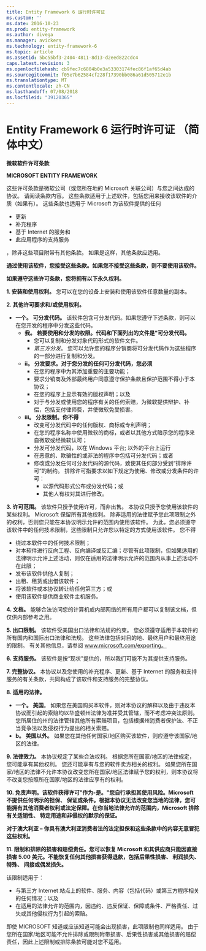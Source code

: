 ```yaml
---
title: Entity Framework 6 运行时许可证
ms.custom: ''
ms.date: 2016-10-23
ms.prod: entity-framework
ms.author: divega
ms.manager: avickers
ms.technology: entity-framework-6
ms.topic: article
ms.assetid: 5bc55bf3-2404-4811-8d13-d2eed822cdc4
caps.latest.revision: 3
ms.openlocfilehash: cb9fec7c6804b0e3a53303174fec86f1af65d4ab
ms.sourcegitcommit: f05e7b62584cf228f17390bb086a61d505712e1b
ms.translationtype: MT
ms.contentlocale: zh-CN
ms.lasthandoff: 07/08/2018
ms.locfileid: "39120365"
---
```

# <a name="entity-framework-6-runtime-license-enu"></a>Entity Framework 6 运行时许可证 （简体中文）
**微软软件许可条款**

**MICROSOFT ENTITY FRAMEWORK**

这些许可条款是微软公司（或您所在地的 Microsoft 关联公司）与您之间达成的协议。 请阅读条款内容。 这些条款适用于上述软件，包括您用来接收该软件的介质（如果有）。 这些条款也适用于 Microsoft 为该软件提供的任何

-   更新
-   补充程序
-   基于 Internet 的服务和
-   此应用程序的支持服务

，除非这些项目附带有其他条款。 如果是这样，其他条款应适用。

**通过使用该软件，您接受这些条款。如果您不接受这些条款，则不要使用该软件。**

**如果遵守这些许可条款，您将拥有以下永久权利。**

**1.  安装和使用权利。** 您可以在您的设备上安装和使用该软件任意数量的副本。

**2.  其他许可要求和/或使用权利。**

-   **一个。  可分发代码。** 该软件包含可分发代码。如果您遵守下述条款，则可以在您开发的程序中分发这些代码。
    -   **我。    若要使用和分发的权限。代码和下面列出的文件是"可分发代码。**
        -   您可以复制和分发对象代码形式的软件文件。
        -   *第三方分发*。 您可以允许您的程序分销商将可分发代码作为这些程序的一部分进行复制和分发。
    -   **ii。  分发要求。对于您分发的任何可分发代码，您必须**
        -   在您的程序中为其添加重要的主要功能；
        -   要求分销商及外部最终用户同意遵守保护条款且保护范围不得小于本协议；
        -   在您的程序上显示有效的版权声明；以及
        -   对于与分发或使用您的程序有关的任何索赔，为微软提供辩护、补偿，包括支付律师费，并使微软免受损害。
    -   **iii。 分发限制。你不得**
        -   改变可分发代码中的任何版权、商标或专利声明；
        -   在您的程序名称中使用微软的商标，或者以其他方式暗示您的程序来自微软或经微软认可；
        -   分发可分发代码，以在 Windows 平台; 以外的平台上运行
        -   在恶意的、欺骗性的或非法的程序中包括可分发代码；或者
        -   修改或分发任何可分发代码的源代码，致使其任何部分受到“排除许可”的制约。 排除许可指要求以如下规定为使用、修改或分发条件的许可：
            -   以源代码形式公布或分发代码；或
            -   其他人有权对其进行修改。

**3.  许可范围。** 该软件只授予使用许可，而非出售。 本协议只授予您使用该软件的某些权利。 Microsoft 保留所有其他权利。 除非适用的法律赋予您此项限制之外的权利，否则您只能在本协议明示允许的范围内使用该软件。 为此，您必须遵守该软件中的任何技术限制，这些限制只允许您以特定的方式使用该软件。 您不得

-   绕过本软件中的任何技术限制；
-   对本软件进行反向工程、反向编译或反汇编；尽管有此项限制，但如果适用的法律明示允许上述活动，则仅在适用的法律明示允许的范围内从事上述活动不在此限；
-   发布该软件供他人复制；
-   出租、租赁或出借该软件；
-   将该软件或本协议转让给任何第三方；或
-   使用该软件提供商业软件主机服务。

**4.  文档。** 能够合法访问您的计算机或内部网络的所有用户都可以复制该文档，但仅供内部参考之用。

**5.  出口限制。** 该软件受美国出口法律和法规的约束。 您必须遵守适用于本软件的所有国内和国际出口法律和法规。 这些法律包括对目的地、最终用户和最终用途的限制。 有关其他信息，请参阅 www.microsoft.com/exporting。

**6.  支持服务。** 该软件是按“现状”提供的，所以我们可能不为其提供支持服务。

**7.  完整协议。** 本协议以及您使用的补充程序、更新、基于 Internet 的服务和支持服务的有关条款，共同构成了该软件和支持服务的完整协议。

**8.  适用的法律。**

-   **一个。  美国**。 如果您在美国购买本软件，则对本协议的解释以及由于违反本协议而引起的索赔均以华盛顿州法律为准并受其管辖，而不考虑冲突法原则。 您所居住的州的法律管辖其他所有索赔项目，包括根据州消费者保护法、不正当竞争法以及侵权行为提出的相关索赔。
-   **b。  美国以外。** 如果您在其他任何国家/地区购买该软件，则应遵守该国家/地区的法律。

**9.  法律效力。** 本协议规定了某些合法权利。 根据您所在国家/地区的法律规定，您可能享有其他权利。 您还可能享有与您的软件卖方相关的权利。 如果您所在国家/地区的法律不允许本协议改变您所在国家/地区法律赋予您的权利，则本协议将不改变您按照所在国家/地区的法律应享有的权利。

**10. 免责声明。该软件获得许可"作为-是。"您自行承担其使用风险。Microsoft 不提供任何明示的担保、 保证或条件。根据本协议无法改变您当地的法律，您可能拥有其他消费者权利或法定保障。在你当地法律允许的范围内，Microsoft 排除有关适销性、 特定用途和非侵权的默示的保证。**

**对于澳大利亚 – 你具有澳大利亚消费者法的法定担保和这些条款中的内容无意冒犯这些权利。**

**11. 限制和排除的损害和赔偿责任。您可以恢复 Microsoft 和其供应商只能因直接损害 5.00 美元。不能恢复任何其他损害获得退款，包括后果性损害、 利润损失、 特殊、 间接或偶发损失。**

该限制适用于：

-   与第三方 Internet 站点上的软件、服务、内容（包括代码）或第三方程序相关的任何情况；以及
-   在适用的法律允许的范围内，因违约、违反保证、保障或条件、严格责任、过失或其他侵权行为引起的索赔。

即使 MICROSOFT 知道或应该知道可能会出现损害，此项限制也同样适用。 由于您所在国家/地区可能不允许排除或限制附带损害、后果性损害或其他损害的赔偿责任，因此上述限制或排除条款可能对您不适用。
